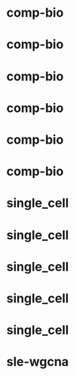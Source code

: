 # comp-bio
# comp-bio
# comp-bio
# comp-bio
# comp-bio
# comp-bio
# single_cell
# single_cell
# single_cell
# single_cell
# single_cell
# sle-wgcna

